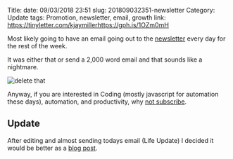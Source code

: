 Title: 
date: 09/03/2018 23:51
slug: 201809032351-newsletter
Category: Update
tags: Promotion, newsletter, email, growth
link: https://tinyletter.com/kjaymillerhttps://gph.is/1OZm0mH

Most likely going to have an email going out to the [newsletter](https://tinyletter.com/kjaymiller) every day for the rest of the week. 

It was either that or send a 2,000 word email and that sounds like a nightmare. 

![delete that](https://i.giphy.com/wkKRo7N0T1ONO.gif)

Anyway, if you are interested in Coding (mostly javascript for automation these days), automation, and productivity, why [not subscribe](https://tinyletter.com/kjaymiller). 

## Update
After editing and almost sending todays email (Life Update) I decided it would be better as a [blog post](./life-update-0827-0903). 



